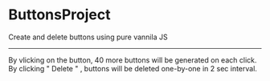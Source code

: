 # ButtonsProject
Create and delete buttons using pure vannila JS 

***********************************************
By vlicking on the button, 40 more buttons will be generated on each click. By clicking " Delete " ,
buttons will be deleted one-by-one in 2 sec interval.
